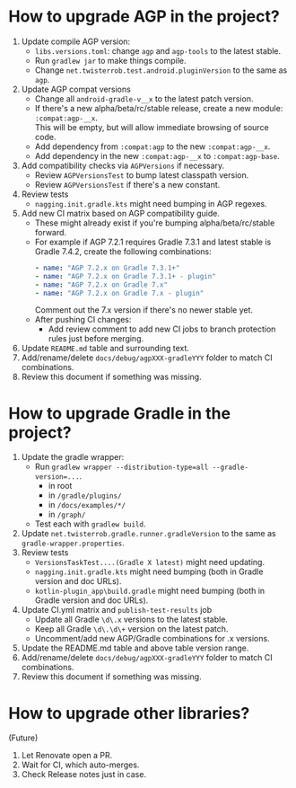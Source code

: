 # How to upgrade AGP in the project?

 1. Update compile AGP version:
    * `libs.versions.toml`: change `agp` and `agp-tools` to the latest stable.
    * Run `gradlew jar` to make things compile.
    * Change `net.twisterrob.test.android.pluginVersion` to the same as `agp`.
 2. Update AGP compat versions
    * Change all `android-gradle-v__x` to the latest patch version.
    * If there's a new alpha/beta/rc/stable release, create a new module: `:compat:agp-__x`.  
      This will be empty, but will allow immediate browsing of source code.
    * Add dependency from `:compat:agp` to the new `:compat:agp-__x`.
    * Add dependency in the new `:compat:agp-__x` to `:compat:agp-base`.
 3. Add compatibility checks via `AGPVersions` if necessary.
    * Review `AGPVersionsTest` to bump latest classpath version.
    * Review `AGPVersionsTest` if there's a new constant.
 4. Review tests
     * `nagging.init.gradle.kts` might need bumping in AGP regexes.
 5. Add new CI matrix based on AGP compatibility guide.
    * These might already exist if you're bumping alpha/beta/rc/stable forward.
    * For example if AGP 7.2.1 requires Gradle 7.3.1 and latest stable is Gradle 7.4.2, create the following combinations:
      ```yaml
      - name: "AGP 7.2.x on Gradle 7.3.1+"
      - name: "AGP 7.2.x on Gradle 7.3.1+ - plugin"
      - name: "AGP 7.2.x on Gradle 7.x"
      - name: "AGP 7.2.x on Gradle 7.x - plugin"
      ```
      Comment out the 7.x version if there's no newer stable yet.
    * After pushing CI changes:
       * Add review comment to add new CI jobs to branch protection rules just before merging.
 6. Update `README.md` table and surrounding text.
 7. Add/rename/delete `docs/debug/agpXXX-gradleYYY` folder to match CI combinations.
 8. Review this document if something was missing.


# How to upgrade Gradle in the project?

 1. Update the gradle wrapper:
    * Run `gradlew wrapper --distribution-type=all --gradle-version=...`.
      * in root
      * in `/gradle/plugins/`
      * in `/docs/examples/*/`
      * in `/graph/`
    * Test each with `gradlew build`.
 2. Update `net.twisterrob.gradle.runner.gradleVersion` to the same as `gradle-wrapper.properties`.
 3. Review tests
    * `VersionsTaskTest....(Gradle X latest)` might need updating.
    * `nagging.init.gradle.kts` might need bumping (both in Gradle version and doc URLs).
    * `kotlin-plugin_app\build.gradle` might need bumping (both in Gradle version and doc URLs).
 4. Update CI.yml matrix and `publish-test-results` job
    * Update all Gradle `\d\.x` versions to the latest stable.
    * Keep all Gradle `\d\.\d\+` version on the latest patch.
    * Uncomment/add new AGP/Gradle combinations for .x versions.
 5. Update the README.md table and above table version range.
 6. Add/rename/delete `docs/debug/agpXXX-gradleYYY` folder to match CI combinations.
 7. Review this document if something was missing.


# How to upgrade other libraries?
(Future)

 1. Let Renovate open a PR.
 2. Wait for CI, which auto-merges.
 3. Check Release notes just in case.
